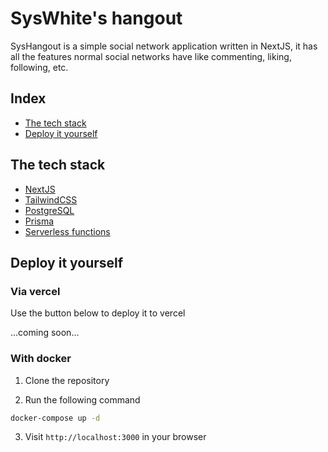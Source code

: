 # SysWhite's hangout

SysHangout is a simple social network application written in NextJS, it has all the features normal social networks have like commenting, liking, following, etc.

## Index

- [The tech stack](#the-tech-stack)
- [Deploy it yourself](#deploy-it-yourself)

## The tech stack

- [NextJS](https://nextjs.org/)
- [TailwindCSS](https://tailwindcss.com/)
- [PostgreSQL](https://www.postgresql.org/)
- [Prisma](https://www.prisma.io/)
- [Serverless functions](https://vercel.com/docs/serverless-functions/introduction)

## Deploy it yourself

### Via vercel

Use the button below to deploy it to vercel

...coming soon...

### With docker

1. Clone the repository

2. Run the following command

```bash
docker-compose up -d
```

3. Visit `http://localhost:3000` in your browser
